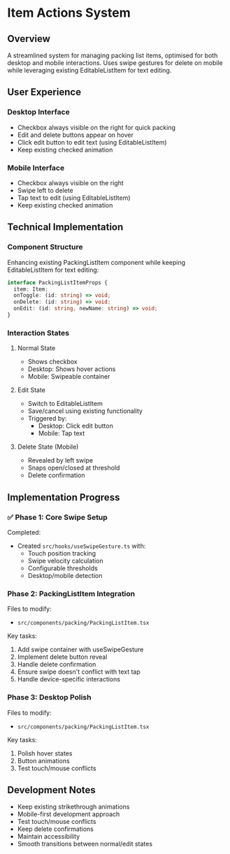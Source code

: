 # Item Actions System

## Overview
A streamlined system for managing packing list items, optimised for both desktop and mobile interactions. Uses swipe gestures for delete on mobile while leveraging existing EditableListItem for text editing.

## User Experience

### Desktop Interface
- Checkbox always visible on the right for quick packing
- Edit and delete buttons appear on hover
- Click edit button to edit text (using EditableListItem)
- Keep existing checked animation

### Mobile Interface
- Checkbox always visible on the right
- Swipe left to delete
- Tap text to edit (using EditableListItem)
- Keep existing checked animation

## Technical Implementation

### Component Structure
Enhancing existing PackingListItem component while keeping EditableListItem for text editing:
```typescript
interface PackingListItemProps {
  item: Item;
  onToggle: (id: string) => void;
  onDelete: (id: string) => void;
  onEdit: (id: string, newName: string) => void;
}
```

### Interaction States
1. Normal State
   - Shows checkbox 
   - Desktop: Shows hover actions
   - Mobile: Swipeable container

2. Edit State 
   - Switch to EditableListItem
   - Save/cancel using existing functionality
   - Triggered by:
     - Desktop: Click edit button
     - Mobile: Tap text

3. Delete State (Mobile)
   - Revealed by left swipe
   - Snaps open/closed at threshold
   - Delete confirmation

## Implementation Progress

### ✅ Phase 1: Core Swipe Setup
Completed:
- Created `src/hooks/useSwipeGesture.ts` with:
  - Touch position tracking
  - Swipe velocity calculation
  - Configurable thresholds
  - Desktop/mobile detection

### Phase 2: PackingListItem Integration
Files to modify:
- `src/components/packing/PackingListItem.tsx`

Key tasks:
1. Add swipe container with useSwipeGesture
2. Implement delete button reveal
3. Handle delete confirmation
4. Ensure swipe doesn't conflict with text tap
5. Handle device-specific interactions

### Phase 3: Desktop Polish
Files to modify:
- `src/components/packing/PackingListItem.tsx`

Key tasks:
1. Polish hover states
2. Button animations
3. Test touch/mouse conflicts

## Development Notes
- Keep existing strikethrough animations
- Mobile-first development approach
- Test touch/mouse conflicts
- Keep delete confirmations
- Maintain accessibility 
- Smooth transitions between normal/edit states